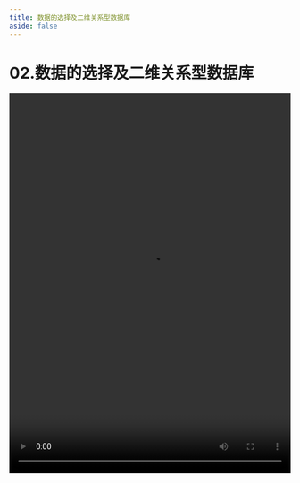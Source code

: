 ```yaml
---
title: 数据的选择及二维关系型数据库
aside: false
---
```


# 02.数据的选择及二维关系型数据库

<video autoplay src="http://qn.chinavanes.com/nodejs/module-10/02.数据的选择及二维关系型数据库.mp4" controls controlsList="nodownload" width="100%" height="680"/>

